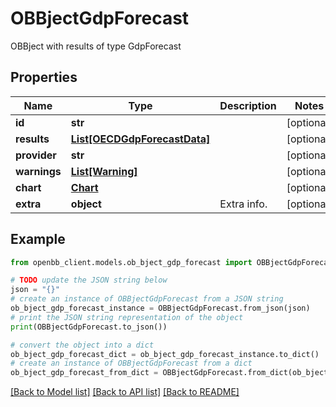 # OBBjectGdpForecast

OBBject with results of type GdpForecast

## Properties

Name | Type | Description | Notes
------------ | ------------- | ------------- | -------------
**id** | **str** |  | [optional] 
**results** | [**List[OECDGdpForecastData]**](OECDGdpForecastData.md) |  | [optional] 
**provider** | **str** |  | [optional] 
**warnings** | [**List[Warning]**](Warning.md) |  | [optional] 
**chart** | [**Chart**](Chart.md) |  | [optional] 
**extra** | **object** | Extra info. | [optional] 

## Example

```python
from openbb_client.models.ob_bject_gdp_forecast import OBBjectGdpForecast

# TODO update the JSON string below
json = "{}"
# create an instance of OBBjectGdpForecast from a JSON string
ob_bject_gdp_forecast_instance = OBBjectGdpForecast.from_json(json)
# print the JSON string representation of the object
print(OBBjectGdpForecast.to_json())

# convert the object into a dict
ob_bject_gdp_forecast_dict = ob_bject_gdp_forecast_instance.to_dict()
# create an instance of OBBjectGdpForecast from a dict
ob_bject_gdp_forecast_from_dict = OBBjectGdpForecast.from_dict(ob_bject_gdp_forecast_dict)
```
[[Back to Model list]](../README.md#documentation-for-models) [[Back to API list]](../README.md#documentation-for-api-endpoints) [[Back to README]](../README.md)


